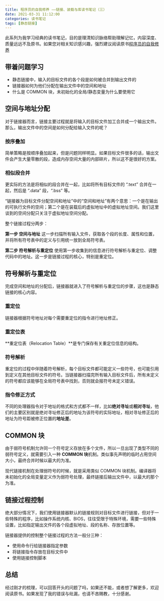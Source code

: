 ```yaml
---
title: 程序员的自我修养 ——链接、装载与库读书笔记（三）
date: 2021-03-31 11:12:00
categories: 读书笔记
tags: [静态链接]
---
```


此系列为我学习经典的读书笔记，目的是理清知识脉络帮助理解记忆，内容深度、质量远远不及原书。如果您对相关知识感兴趣，强烈建议阅读原书[程序员的自我修养](https://book.douban.com/subject/3652388/)

## 带着问题学习

* 静态链接中，输入的目标文件的各个段是如何被合并到输出文件的
* 链接器如何为他们分配在输出文件中的空间和地址
* 什么是 COMMON 块，未初始化的全局/静态变量为什么要使用它

## 空间与地址分配

对于链接器而言，链接主要过程就是将输入的目标文件加工合并成一个输出文件。那么，输出文件中的空间是如何分配给输入文件的呢？

### 按序叠加

简单策略是按顺序叠加起来，但是问题同样明显。如果目标文件很多的话，输出文件会产生大量零散的段，造成内存空间大量的内部碎片，所以这不是很好的方案。

### 相似段合并

更实际的方法是将相似的段合并在一起，比如将所有目标文件的 “.text” 合并在一起，然后是 “.data” 段，“.bss” 等。

“链接器为目标文件分配空间和地址”中的“空间和地址”有两个意思：一个是在输出的可执行文件的空间；第二个是在装载后的虚拟地址中的虚拟地址空间。我们这里谈到的空间分配只关注于虚拟地址空间分配。

整个链接过程分两步：

**第一步 空间与地址** 这一步扫描所有输入文件，获取各个段的长度、属性和位置，并将所有符号表中的定义与引用统一放到全局符号表。

**第二步 符号解析与重定位** 使用第一步收集到的信息进行符号解析与重定位、调整代码中的地址。这一步是链接过程的核心，特别是重定位。

## 符号解析与重定位

完成空间和地址的分配后，链接器就进入了符号解析与重定位的步骤，这也是静态链接的核心内容。

### 重定位

链接器根据符号地址对每个需要重定位的指令进行地址修正。

### 重定位表

**重定位表（Relocation Table）**是专门保存有关重定位信息的结构。

### 符号解析

重定位的过程中伴随着符号解析，每个目标文件都可能定义一些符号，也可能引用到定义在其他目标文件的符号。当链接器扫描完所有输入目标文件后，所有未定义的符号都应该能够在全局符号表中找到，否则就会报符号未定义错误。

### 指令修正方式

不同的处理器指令对于地址的格式和方式都不一样，比如**绝对寻址**或**相对寻址**，他们的主要区别就是绝对寻址修正后的地址为该符号的实际地址，相对寻址修正后的地址为符号距被修正位置的**地址差**。

## COMMON 块

由于弱符号机制允许同一个符号定义存放在多个文件，所以一旦出现了类型不同的弱符号定义，就需要引入一种 **COMMON 块**机制。类似事先声明的临时占用空间大小，最终合并时候以最大的为准。

现代链接机制在处理弱符号的时候，就是采用类似 COMMON 块机制。编译器将未初始化的全局变量定义作为弱符号处理，最终链接后输出文件中，以最大的那个为准。


## 链接过程控制

绝大部分情况下，我们使用链接器默认的链接规则对目标文件进行链接，但对于一些特殊的程序，比如操作系统内核、BIOS，往往受限于特殊环境，需要一些特殊设置，比如指定输出文件的各个段虚拟地址、段的名称、存放位置等。

链接器提供的控制整个链接过程的方法一般分三种：

* 使用命令行给链接器指定参数
* 将链接指令存放在目标文件中
* 使用链接控制脚本


## 总结

经过刚才的梳理，可以回答开头的问题了吗，如果还不能，或者想了解更多，欢迎阅读原书。如果发现了我的错误与纰漏，也请不吝赐教，十分感谢。

